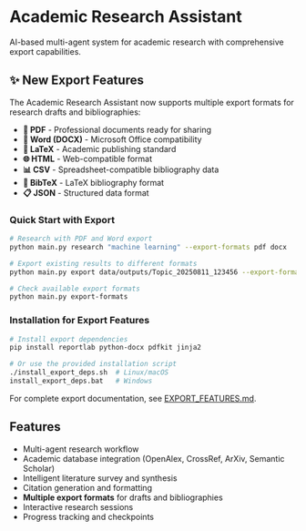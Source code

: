 # Academic Research Assistant

AI-based multi-agent system for academic research with comprehensive export capabilities.

## ✨ New Export Features

The Academic Research Assistant now supports multiple export formats for research drafts and bibliographies:

- **📄 PDF** - Professional documents ready for sharing
- **📝 Word (DOCX)** - Microsoft Office compatibility  
- **📐 LaTeX** - Academic publishing standard
- **🌐 HTML** - Web-compatible format
- **📊 CSV** - Spreadsheet-compatible bibliography data
- **🔗 BibTeX** - LaTeX bibliography format
- **📋 JSON** - Structured data format

### Quick Start with Export

```bash
# Research with PDF and Word export
python main.py research "machine learning" --export-formats pdf docx

# Export existing results to different formats
python main.py export data/outputs/Topic_20250811_123456 --export-formats pdf

# Check available export formats
python main.py export-formats
```

### Installation for Export Features

```bash
# Install export dependencies
pip install reportlab python-docx pdfkit jinja2

# Or use the provided installation script
./install_export_deps.sh  # Linux/macOS
install_export_deps.bat   # Windows
```

For complete export documentation, see [EXPORT_FEATURES.md](EXPORT_FEATURES.md).

## Features

- Multi-agent research workflow
- Academic database integration (OpenAlex, CrossRef, ArXiv, Semantic Scholar)
- Intelligent literature survey and synthesis
- Citation generation and formatting
- **Multiple export formats** for drafts and bibliographies
- Interactive research sessions
- Progress tracking and checkpoints
